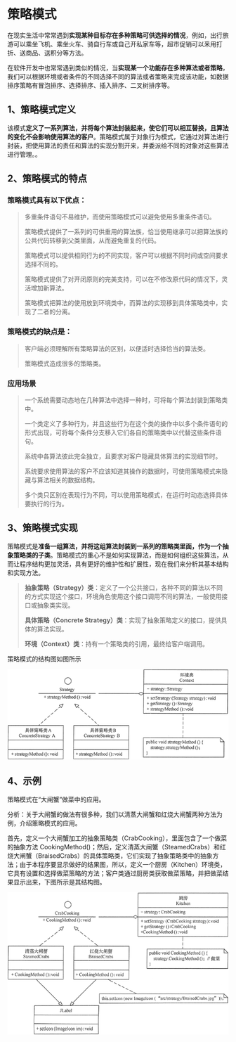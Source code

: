 # 策略模式

在现实生活中常常遇到**实现某种目标存在多种策略可供选择的情况**，例如，出行旅游可以乘坐飞机、乘坐火车、骑自行车或自己开私家车等，超市促销可以釆用打折、送商品、送积分等方法。

在软件开发中也常常遇到类似的情况，当**实现某一个功能存在多种算法或者策略**，我们可以根据环境或者条件的不同选择不同的算法或者策略来完成该功能，如数据排序策略有冒泡排序、选择排序、插入排序、二叉树排序等。

## 1、策略模式定义

该模式**定义了一系列算法，并将每个算法封装起来，使它们可以相互替换，且算法的变化不会影响使用算法的客户**。策略模式属于对象行为模式，它通过对算法进行封装，把使用算法的责任和算法的实现分割开来，并委派给不同的对象对这些算法进行管理。。

## 2、策略模式的特点

### 策略模式具有以下优点：

> 多重条件语句不易维护，而使用策略模式可以避免使用多重条件语句。
> 
> 策略模式提供了一系列的可供重用的算法族，恰当使用继承可以把算法族的公共代码转移到父类里面，从而避免重复的代码。
> 
> 策略模式可以提供相同行为的不同实现，客户可以根据不同时间或空间要求选择不同的。
> 
> 策略模式提供了对开闭原则的完美支持，可以在不修改原代码的情况下，灵活增加新算法。
> 
> 策略模式把算法的使用放到环境类中，而算法的实现移到具体策略类中，实现了二者的分离。
> 

### 策略模式的缺点是：

> 客户端必须理解所有策略算法的区别，以便适时选择恰当的算法类。
>
> 策略模式造成很多的策略类。
>

### 应用场景

> 一个系统需要动态地在几种算法中选择一种时，可将每个算法封装到策略类中。
>
> 一个类定义了多种行为，并且这些行为在这个类的操作中以多个条件语句的形式出现，可将每个条件分支移入它们各自的策略类中以代替这些条件语句。
>
> 系统中各算法彼此完全独立，且要求对客户隐藏具体算法的实现细节时。
>
> 系统要求使用算法的客户不应该知道其操作的数据时，可使用策略模式来隐藏与算法相关的数据结构。
>
> 多个类只区别在表现行为不同，可以使用策略模式，在运行时动态选择具体要执行的行为。
>

## 3、策略模式实现

策略模式是**准备一组算法，并将这组算法封装到一系列的策略类里面，作为一个抽象策略类的子类**。策略模式的重心不是如何实现算法，而是如何组织这些算法，从而让程序结构更加灵活，具有更好的维护性和扩展性，现在我们来分析其基本结构和实现方法。

> **抽象策略（Strategy）类**：定义了一个公共接口，各种不同的算法以不同的方式实现这个接口，环境角色使用这个接口调用不同的算法，一般使用接口或抽象类实现。
> 
> **具体策略（Concrete Strategy）类**：实现了抽象策略定义的接口，提供具体的算法实现。
>
> **环境（Context）类**：持有一个策略类的引用，最终给客户端调用。
>

策略模式的结构图如图所示

![策略模式](../illustration/14_1_UML.png)

## 4、示例

策略模式在“大闸蟹”做菜中的应用。

分析：关于大闸蟹的做法有很多种，我们以清蒸大闸蟹和红烧大闸蟹两种方法为例，介绍策略模式的应用。

首先，定义一个大闸蟹加工的抽象策略类（CrabCooking），里面包含了一个做菜的抽象方法 CookingMethod()；然后，定义清蒸大闸蟹（SteamedCrabs）和红烧大闸蟹（BraisedCrabs）的具体策略类，它们实现了抽象策略类中的抽象方法；由于本程序要显示做好的结果图，所以，定义一个厨房（Kitchen）环境类，它具有设置和选择做菜策略的方法；客户类通过厨房类获取做菜策略，并把做菜结果显示出来，下图所示是其结构图。


![UML](../illustration/14_2_UML.png)